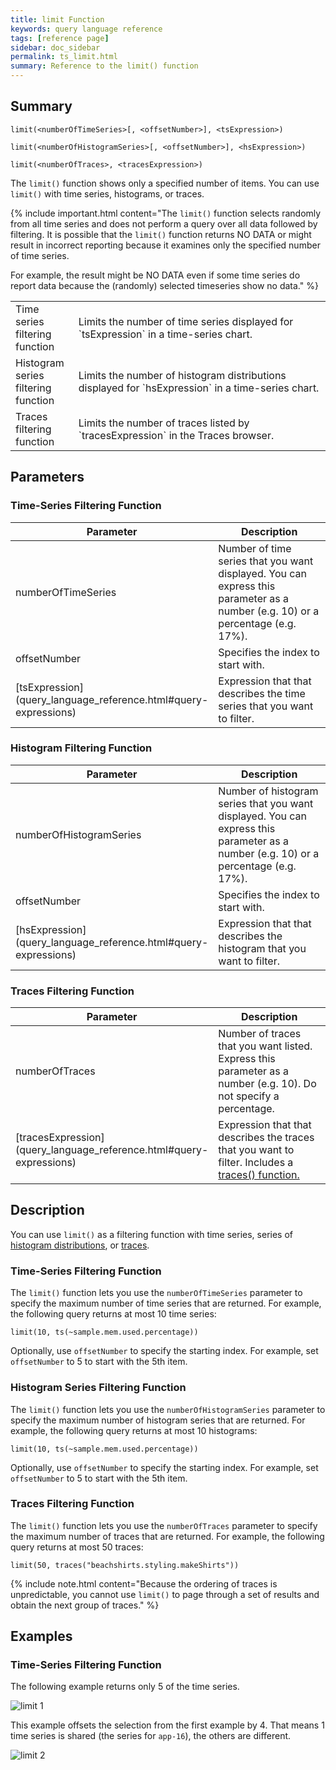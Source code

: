 ```yaml
---
title: limit Function
keywords: query language reference
tags: [reference page]
sidebar: doc_sidebar
permalink: ts_limit.html
summary: Reference to the limit() function
---
```

## Summary
```
limit(<numberOfTimeSeries>[, <offsetNumber>], <tsExpression>)

limit(<numberOfHistogramSeries>[, <offsetNumber>], <hsExpression>)

limit(<numberOfTraces>, <tracesExpression>)
```

The `limit()` function shows only a specified number of items. You can use `limit()` with time series, histograms, or traces.

{% include important.html content="The `limit()` function selects randomly from all time series and does not perform a query over all data followed by filtering.  It is possible that the `limit()` function returns NO DATA or might result in incorrect reporting because it examines only the specified number of time series.

For example, the result might be NO DATA even if some time series do report data because the (randomly) selected timeseries show no data." %}

<table style="width: 100%;">
<colgroup>
<col width="20%" />
<col width="80%" />
</colgroup>
<tbody>
<tr>
<td markdown="span"> Time series filtering function</td>
<td markdown="span">Limits the number of time series displayed for `tsExpression` in a time-series chart.</td></tr>
<tr>
<td markdown="span">Histogram series filtering function</td>
<td markdown="span">Limits the number of histogram distributions displayed for `hsExpression` in a time-series chart.</td></tr>
<tr>
<td markdown="span">Traces filtering function</td>
<td markdown="span">Limits the number of traces listed by `tracesExpression` in the Traces browser.</td>
</tr>
</tbody>
</table>


## Parameters

### Time-Series Filtering Function

<table>
<tbody>
<thead>
<tr><th width="20%">Parameter</th><th width="80%">Description</th></tr>
</thead>
<tr>
<td>numberOfTimeSeries</td>
<td>Number of time series that you want displayed. You can express this parameter as a number (e.g. 10) or a percentage (e.g. 17%). </td></tr>
<tr>
<td>offsetNumber</td>
<td markdown="span"> Specifies the index to start with.  </td></tr>
<tr>
<td markdown="span"> [tsExpression](query_language_reference.html#query-expressions)</td>
<td>Expression that that describes the time series that you want to filter.</td>
</tr>
</tbody>
</table>

### Histogram Filtering Function

<table>
<tbody>
<thead>
<tr><th width="20%">Parameter</th><th width="80%">Description</th></tr>
</thead>
<tr>
<td>numberOfHistogramSeries</td>
<td>Number of histogram series that you want displayed. You can express this parameter as a number (e.g. 10) or a percentage (e.g. 17%). </td></tr>
<tr>
<td>offsetNumber</td>
<td markdown="span"> Specifies the index to start with.  </td></tr>
<tr>
<td markdown="span"> [hsExpression](query_language_reference.html#query-expressions)</td>
<td>Expression that that describes the histogram that you want to filter.</td>
</tr>
</tbody>
</table>

### Traces Filtering Function

<table>
<tbody>
<thead>
<tr><th width="20%">Parameter</th><th width="80%">Description</th></tr>
</thead>
<tr>
<td>numberOfTraces</td>
<td>Number of traces that you want listed. Express this parameter as a number (e.g. 10). Do not specify a percentage. </td></tr>
<tr>
<td markdown="span"> [tracesExpression](query_language_reference.html#query-expressions)</td>
<td>Expression that that describes the traces that you want to filter. Includes a <a href="traces_function.html">traces() function.</a></td>
</tr>
</tbody>
</table>

## Description

You can use `limit()` as a filtering function with time series, series of [histogram distributions](hs_function.html), or [traces](trace_data_details.html).


### Time-Series Filtering Function

The `limit()` function lets you use the `numberOfTimeSeries` parameter to specify the maximum number of time series that are returned. For example, the following query returns at most 10 time series:

```limit(10, ts(~sample.mem.used.percentage))```

Optionally, use `offsetNumber` to specify the starting index. For example, set `offsetNumber` to 5 to start with the 5th item.

### Histogram Series Filtering Function

The `limit()` function lets you use the `numberOfHistogramSeries` parameter to specify the maximum number of histogram series that are returned. For example, the following query returns at most 10 histograms:

```limit(10, ts(~sample.mem.used.percentage))```

Optionally, use `offsetNumber` to specify the starting index. For example, set `offsetNumber` to 5 to start with the 5th item.

### Traces Filtering Function

The `limit()` function lets you use the `numberOfTraces` parameter to specify the maximum number of traces that are returned. For example, the following query returns at most 50 traces:

```limit(50, traces("beachshirts.styling.makeShirts"))```

{% include note.html content="Because the ordering of traces is unpredictable, you cannot use `limit()` to page through a set of results and obtain the next group of traces." %}


## Examples

### Time-Series Filtering Function

The following example returns only 5 of the time series.

![limit 1](images/ts_limit_1.png)

This example offsets the selection from the first example by 4. That means 1 time series is shared (the series for `app-16`), the others are different.

![limit 2](images/ts_limit_2.png)

